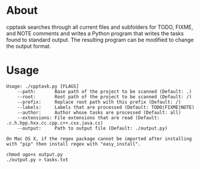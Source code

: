 # About
cpptask searches through all current files and subfolders for TODO, FIXME,
    and NOTE comments and writes a Python program that writes the tasks
    found to standard output. The resulting program can be modified to 
    change the output format.

# Usage
```
Usage: ./cpptask.py [FLAGS]
    --path:       Base path of the project to be scanned (Default: .)
    --root:       Root path of the project to be scanned (Default: /)
    --prefix:     Replace root path with this prefix (Default: /)
    --labels:     Labels that are processed (Default: TODO|FIXME|NOTE)
    --author:     Author whose tasks are processed (Default: all)
    --extensions: File extensions that are read (Default: .c.h.hpp.hxx.cc.cpp.c++.cxx.java.cs)
    --output:     Path to output file (Default: ./output.py)

On Mac OS X, if the regex package cannot be imported after installing
with "pip" then install regex with "easy_install".

chmod ugo+x output.py
./output.py > tasks.txt
```
